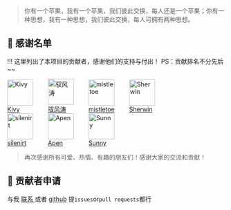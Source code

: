 
> 你有一个苹果，我有一个苹果，我们彼此交换，每人还是一个苹果；你有一种思想，我有一种思想，我们彼此交换，每人可拥有两种思想。

##  🥂 感谢名单

!!! 这里列出了本项目的贡献者，感谢他们的支持与付出！  PS：贡献排名不分先后 ~~

<div class="flink-list">

<div class="flink-row">
    <div class="flink-list-item" style="display: inline-block; margin-right: 30px;">
        <a href="https://kolakivy.github.io/" title="Kivy" target="_blank">
            <div class="flink-item-icon">
                <img src="https://weshare.xin/about/head/Kivy.jpg" alt="Kivy" style="width: 60px; height: 60px;">
            </div>
            <div class="flink-item-name heti-skip">Kivy</div>
        </a>
    </div>
    <div class="flink-list-item" style="display: inline-block; margin-right: 30px;">
        <a href="https://lintao.online/" title="驭风涛" target="_blank">
            <div class="flink-item-icon">
                <img src="https://weshare.xin/about/head/tao.jpg" alt="驭风涛" style="width: 60px; height: 60px;">
            </div>
            <div class="flink-item-name">驭风涛</div>
        </a>
    </div>
    <div class="flink-list-item" style="display: inline-block; margin-right: 30px;">
        <a href="mailto:mistletoehyh@gmail.com" title="mistletoe">
            <div class="flink-item-icon">
                <img src="https://weshare.xin/about/head/mistletoe.jpg" alt="mistletoe" style="width: 60px; height: 60px;">
            </div>
            <div class="flink-item-name heti-skip">mistletoe</div>
        </a>
    </div>
    <div class="flink-list-item" style="display: inline-block;">
        <a href="mailto:gunsandroses7718@gmail.com" title="Sherwin">
            <div class="flink-item-icon">
                <img src="https://weshare.xin/about/head/Sherwin.jpg" alt="Sherwin" style="width: 60px; height: 60px;">
            </div>
            <div class="flink-item-name heti-skip">Sherwin</div>
        </a>
    </div>
</div>

<div class="flink-row">
    <div class="flink-list-item" style="display: inline-block; margin-right: 30px;">
        <a href="mailto:silenirt63@gmail.com" title="silenirt">
            <div class="flink-item-icon">
                <img src="https://weshare.xin/about/head/silenirt.jpg" alt="silenirt" style="width: 60px; height: 60px;">
            </div>
            <div class="flink-item-name heti-skip">silenirt</div>
        </a>
    </div>
    <div class="flink-list-item" style="display: inline-block; margin-right: 30px;">
        <a href="mailto:diogenescask@gmail.com" title="Apen">
            <div class="flink-item-icon">
                <img src="https://weshare.xin/about/head/Apen.jpg" alt="Apen" style="width: 60px; height: 60px;">
            </div>
            <div class="flink-item-name heti-skip">Apen</div>
        </a>
    </div>
    <div class="flink-list-item" style="display: inline-block; margin-right: 30px;">
        <a href="mailto:darkshowstars@outlook.com" title="Sunny">
            <div class="flink-item-icon">
                <img src="https://weshare.xin/about/head/Sunny.jpg" alt="Sunny" style="width: 60px; height: 60px;">
            </div>
            <div class="flink-item-name heti-skip">Sunny</div>
        </a>
    </div>
</div>

<!-- Continue with similar structure for the remaining contributors -->

</div>

> 再次感谢所有可爱、热情、有趣的朋友们！感谢大家的交流和贡献！

## 📃 贡献者申请

与我 [ 联系 ](https://weshare.xin/#/about/?id=💌-联系)  或者 [github](https://github.com/weshare2025/weshare2025.github.io/edit/master/about/Friends.md) 提`issues`or`pull requests`都行

<!--
<div class="friends">
     <a class="a-friend" target="_blank" style="background-color:#FF9966;color:black" href="https://www.cnblogs.com/bytesfly/">
        <img class="blog-avatar" src="https://img2020.cnblogs.com/blog/1546632/202109/1546632-20210916125244772-353101483.png">
        <div class="text-container">
            <div class="name">字节飞扬</div>
            <div class="description">互联网是有记忆的，我想留下一些成长的脚印。</div>
        </div>
    </a>
     <a class="a-friend" target="_blank" style="background-color:#98b755;color:black" href="https://notebook.js.org/">
        <img class="blog-avatar" src="https://gitee.com/wugenqiang/PictureBed/raw/master/NoteBook/20200617115404.jpg">
        <div class="text-container">
            <div class="name">ETS' NoteBook</div>
            <div class="description">记录本科及研究生阶段所学的计算机专业知识。</div>
        </div>
    </a>
</div>
-->
